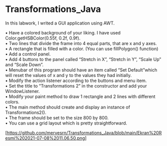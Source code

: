 # Transformations_Java

In this labwork, I writed a GUI application using AWT. <br>

• Have a colored background of your liking. I have used Color.getHSBColor(0.55f, 0.2f, 0.9f).<br>
• Two lines that divide the frame into 4 equal parts, that are x and y axes.<br>
• A rectangle that is filled with a color. (You can use fillPolygon() function)<br>
• Add a control panel.<br>
• Add 4 buttons to the panel called “Stretch in X”, “Stretch in Y”, “Scale Up” and “Scale Down”.<br>
• Menubar of this program should have an item called “Set Default”which will reset the values of x and y to the values they had initially.<br>
• Modify the action listener according to the buttons and menu item.<br>
• Set the title to “Transformations 2” in the constructor and add your WindowListener.<br>
• Modify your paint method to draw 1 rectangle and 2 lines with different colors.<br>
• The main method should create and display an instance of Transformations2().<br>
• The frame should be set to the size 800 by 800.<br>
• You can use a grid layout which is pretty straightforward.<br>

[https://github.com/mervesrn/Transformations_Java/blob/main/Ekran%20Resmi%202021-07-08%2011.06.50.png]
